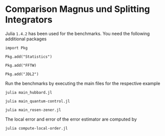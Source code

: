 # Comparison Magnus und Splitting Integrators

Julia `1.4.2` has been used for the benchmarks.
You need the following additional packages

`import Pkg`

`Pkg.add("Statistics")`

`Pkg.add("FFTW)` 

`Pkg.add("JDL2")`


Run the benchmarks by executing the main files for the respective example

`julia main_hubbard.jl`

`julia main_quantum-control.jl`

`julia main_rosen-zener.jl`

The local error and error of the error estimator are computed by

`julia compute-local-order.jl`



